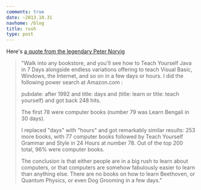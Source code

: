 ```yaml
---
comments: true
date: ~2013.10.31
navhome: /blog
title: rush
type: post
---
```


Here's [a quote from the legendary Peter Norvig](http://www.norvig.com/21-days.html)

> "Walk into any bookstore, and you'll see how to Teach Yourself Java in 7
> Days alongside endless variations offering to teach Visual Basic,
> Windows, the Internet, and so on in a few days or hours.  I did the
> following power search at Amazon.com :
>
>  pubdate: after 1992 and title: days and (title: learn or title: teach yourself)
>  and got back 248 hits.  
>
>  The first 78 were computer books (number 79 was Learn Bengali in 30 days).  
>
>  I replaced "days" with "hours" and got remarkably similar results: 253
>  more books, with 77 computer books followed by Teach Yourself Grammar
>  and Style in 24 Hours at number 78. Out of the top 200 total, 96% were
>  computer books.
>
>  The conclusion is that either people are in a big rush to learn about
>  computers, or that computers are somehow fabulously easier to learn
>  than anything else.  There are no books on how to learn Beethoven, or
>  Quantum Physics, or even Dog Grooming in a few days."
